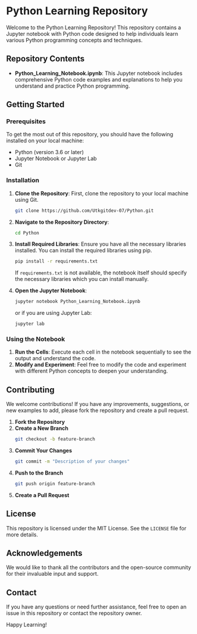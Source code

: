 # Python Learning Repository

Welcome to the Python Learning Repository! This repository contains a Jupyter notebook with Python code designed to help individuals learn various Python programming concepts and techniques.

## Repository Contents

- **Python_Learning_Notebook.ipynb**: This Jupyter notebook includes comprehensive Python code examples and explanations to help you understand and practice Python programming.

## Getting Started

### Prerequisites

To get the most out of this repository, you should have the following installed on your local machine:

- Python (version 3.6 or later)
- Jupyter Notebook or Jupyter Lab
- Git

### Installation

1. **Clone the Repository**: First, clone the repository to your local machine using Git.
    ```bash
    git clone https://github.com/Utkgitdev-07/Python.git
    ```
   
2. **Navigate to the Repository Directory**: 
    ```bash
    cd Python
    ```

3. **Install Required Libraries**: Ensure you have all the necessary libraries installed. You can install the required libraries using pip.
    ```bash
    pip install -r requirements.txt
    ```
    If `requirements.txt` is not available, the notebook itself should specify the necessary libraries which you can install manually.

4. **Open the Jupyter Notebook**:
    ```bash
    jupyter notebook Python_Learning_Notebook.ipynb
    ```
   or if you are using Jupyter Lab:
    ```bash
    jupyter lab
    ```

### Using the Notebook

1. **Run the Cells**: Execute each cell in the notebook sequentially to see the output and understand the code.
2. **Modify and Experiment**: Feel free to modify the code and experiment with different Python concepts to deepen your understanding.

## Contributing

We welcome contributions! If you have any improvements, suggestions, or new examples to add, please fork the repository and create a pull request.

1. **Fork the Repository**
2. **Create a New Branch**
    ```bash
    git checkout -b feature-branch
    ```
3. **Commit Your Changes**
    ```bash
    git commit -m "Description of your changes"
    ```
4. **Push to the Branch**
    ```bash
    git push origin feature-branch
    ```
5. **Create a Pull Request**

## License

This repository is licensed under the MIT License. See the `LICENSE` file for more details.

## Acknowledgements

We would like to thank all the contributors and the open-source community for their invaluable input and support.

## Contact

If you have any questions or need further assistance, feel free to open an issue in this repository or contact the repository owner.

Happy Learning!

